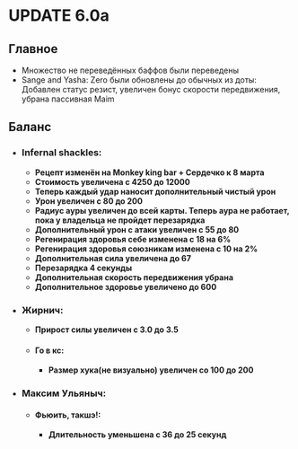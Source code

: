 # UPDATE 6.0a

## Главное

* Множество не переведённых баффов были переведены
* Sange and Yasha: Zero были обновлены до обычных из доты: Добавлен статус резист, увеличен бонус скорости передвижения, убрана пассивная Maim

## Баланс

* ### Infernal shackles:
  * **Рецепт изменён на Monkey king bar + Сердечко к 8 марта**
  * **Стоимость увеличена с 4250 до 12000**
  * **Теперь каждый удар наносит дополнительный чистый урон**
  * **Урон увеличен с 80 до 200**
  * **Радиус ауры увеличен до всей карты. Теперь аура не работает, пока у владельца не пройдет перезарядка**
  * **Дополнительный урон с атаки увеличен с 55 до 80**
  * **Регенирация здоровья себе изменена с 18 на 6%**
  * **Регенирация здоровья союзникам изменена с 10 на 2%**
  * **Дополнительная сила увеличена до 67**
  * **Перезарядка 4 секунды**
  * **Дополнительная скорость передвижения убрана**
  * **Дополнительное здоровье увеличено до 600**

* ### Жирнич:
  * **Прирост силы увеличен с 3.0 до 3.5**
  
  * #### Го в кс: 
    * **Размер хука(не визуально) увеличен со 100 до 200**
    
* ### Максим Ульяныч:
  
  * #### Фьюить, такшэ!: 
    * **Длительность уменьшена с 36 до 25 секунд**
